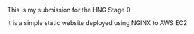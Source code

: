 This is my submission for the HNG Stage 0

it is a simple static website deployed using NGINX to AWS EC2
